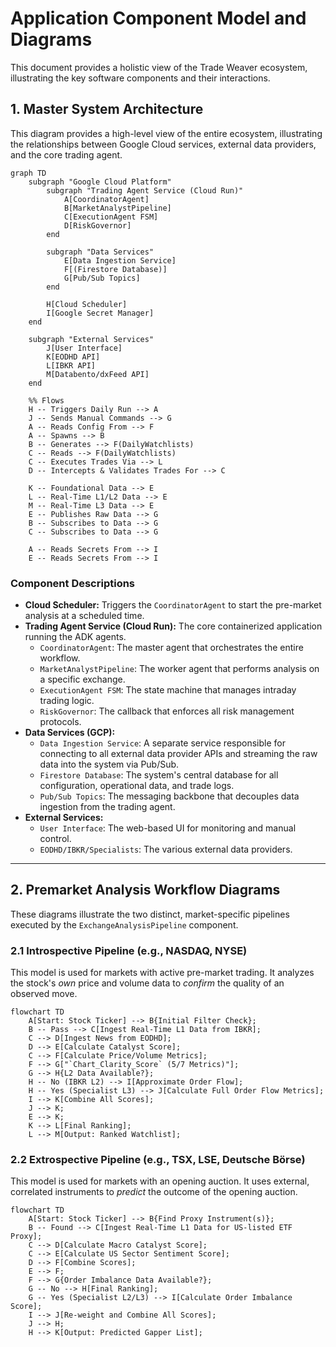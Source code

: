 # Application Component Model and Diagrams

This document provides a holistic view of the Trade Weaver ecosystem, illustrating the key software components and their interactions.

## 1. Master System Architecture

This diagram provides a high-level view of the entire ecosystem, illustrating the relationships between Google Cloud services, external data providers, and the core trading agent.

```mermaid
graph TD
    subgraph "Google Cloud Platform"
        subgraph "Trading Agent Service (Cloud Run)"
            A[CoordinatorAgent]
            B[MarketAnalystPipeline]
            C[ExecutionAgent FSM]
            D[RiskGovernor]
        end

        subgraph "Data Services"
            E[Data Ingestion Service]
            F[(Firestore Database)]
            G[Pub/Sub Topics]
        end

        H[Cloud Scheduler]
        I[Google Secret Manager]
    end

    subgraph "External Services"
        J[User Interface]
        K[EODHD API]
        L[IBKR API]
        M[Databento/dxFeed API]
    end

    %% Flows
    H -- Triggers Daily Run --> A
    J -- Sends Manual Commands --> G
    A -- Reads Config From --> F
    A -- Spawns --> B
    B -- Generates --> F(DailyWatchlists)
    C -- Reads --> F(DailyWatchlists)
    C -- Executes Trades Via --> L
    D -- Intercepts & Validates Trades For --> C
    
    K -- Foundational Data --> E
    L -- Real-Time L1/L2 Data --> E
    M -- Real-Time L3 Data --> E
    E -- Publishes Raw Data --> G
    B -- Subscribes to Data --> G
    C -- Subscribes to Data --> G

    A -- Reads Secrets From --> I
    E -- Reads Secrets From --> I
```

### Component Descriptions

* **Cloud Scheduler:** Triggers the `CoordinatorAgent` to start the pre-market analysis at a scheduled time.
* **Trading Agent Service (Cloud Run):** The core containerized application running the ADK agents.
  * `CoordinatorAgent`: The master agent that orchestrates the entire workflow.
  * `MarketAnalystPipeline`: The worker agent that performs analysis on a specific exchange.
  * `ExecutionAgent FSM`: The state machine that manages intraday trading logic.
  * `RiskGovernor`: The callback that enforces all risk management protocols.
* **Data Services (GCP):**
  * `Data Ingestion Service`: A separate service responsible for connecting to all external data provider APIs and streaming the raw data into the system via Pub/Sub.
  * `Firestore Database`: The system's central database for all configuration, operational data, and trade logs.
  * `Pub/Sub Topics`: The messaging backbone that decouples data ingestion from the trading agent.
* **External Services:**
  * `User Interface`: The web-based UI for monitoring and manual control.
  * `EODHD/IBKR/Specialists`: The various external data providers.

---

## 2. Premarket Analysis Workflow Diagrams

These diagrams illustrate the two distinct, market-specific pipelines executed by the `ExchangeAnalysisPipeline` component.

### 2.1 Introspective Pipeline (e.g., NASDAQ, NYSE)

This model is used for markets with active pre-market trading. It analyzes the stock's *own* price and volume data to *confirm* the quality of an observed move.

```mermaid
flowchart TD
    A[Start: Stock Ticker] --> B{Initial Filter Check};
    B -- Pass --> C[Ingest Real-Time L1 Data from IBKR];
    C --> D[Ingest News from EODHD];
    D --> E[Calculate Catalyst Score];
    C --> F[Calculate Price/Volume Metrics];
    F --> G["`Chart_Clarity_Score` (5/7 Metrics)"];
    G --> H{L2 Data Available?};
    H -- No (IBKR L2) --> I[Approximate Order Flow];
    H -- Yes (Specialist L3) --> J[Calculate Full Order Flow Metrics];
    I --> K[Combine All Scores];
    J --> K;
    E --> K;
    K --> L[Final Ranking];
    L --> M[Output: Ranked Watchlist];
```

### 2.2 Extrospective Pipeline (e.g., TSX, LSE, Deutsche Börse)

This model is used for markets with an opening auction. It uses external, correlated instruments to *predict* the outcome of the opening auction.

```mermaid
flowchart TD
    A[Start: Stock Ticker] --> B{Find Proxy Instrument(s)};
    B -- Found --> C[Ingest Real-Time L1 Data for US-listed ETF Proxy];
    C --> D[Calculate Macro Catalyst Score];
    C --> E[Calculate US Sector Sentiment Score];
    D --> F[Combine Scores];
    E --> F;
    F --> G{Order Imbalance Data Available?};
    G -- No --> H[Final Ranking];
    G -- Yes (Specialist L2/L3) --> I[Calculate Order Imbalance Score];
    I --> J[Re-weight and Combine All Scores];
    J --> H;
    H --> K[Output: Predicted Gapper List];
```
